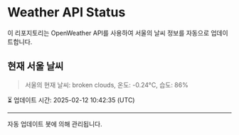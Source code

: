 
# Weather API Status

이 리포지토리는 OpenWeather API를 사용하여 서울의 날씨 정보를 자동으로 업데이트합니다.

## 현재 서울 날씨
> 서울의 현재 날씨: broken clouds, 온도: -0.24°C, 습도: 86%

⏳ 업데이트 시간: 2025-02-12 10:42:35 (UTC)

---
자동 업데이트 봇에 의해 관리됩니다.
